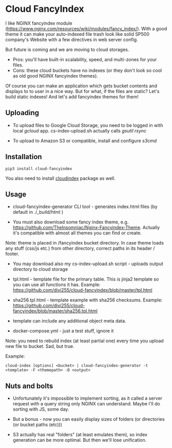 Cloud FancyIndex
================

I like NGINX fancyindex module
(https://www.nginx.com/resources/wiki/modules/fancy_index/). With a good theme
it can make your auto-indexed file trash look like solid SP500 company's Website
with a few directives in web server config.

But future is coming and we are moving to cloud storages.

* Pros: you'll have built-in scalability, speed, and multi-zones for your files.
* Cons: these cloud buckets have no indexes (or they don't look so cool as old
  good NGINX fancyindex themes).

Of course you can make an application which gets bucket contents and displays
to to user in a nice way. But for what, if the files are static? Let's build
static indexes! And let's add fancyindex themes for them!

Uploading
---------

* To upload files to Google Cloud Storage, you need to be logged in with local
  *gcloud* app. cs-index-upload.sh actually calls *gsutil rsync*

* To upload to Amazon S3 or compatible, install and configure *s3cmd*

Installation
------------

```
pip3 install cloud-fancyindex
```

You also need to install [cloudindex](https://github.com/divi255/cloudindex)
package as well.

Usage
-----

* cloud-fancyindex-generator CLI tool - generates index.html files (by default
  in ./\_build/html )

* You must also download some fancy index theme, e.g.
  https://github.com/TheInsomniac/Nginx-Fancyindex-Theme. Actually it's
  compatible with almost all themes you can find or create.

Note: theme is placed in /fancyindex bucket directory. In case theme loads any
stuff (css/js etc.) from other directory, correct paths in its header / footer.

* You may download also my cs-index-upload.sh script - uploads output directory
  to cloud storage

* tpl.html - template file for the primary table. This is jinja2 template so
  you can use all functions it has. Example: https://github.com/divi255/cloud-fancyindex/blob/master/tpl.html

* sha256.tpl.html - template example with sha256 checksums. Example: https://github.com/divi255/cloud-fancyindex/blob/master/sha256.tpl.html

* template can include any additional object meta data.

* docker-compose.yml - just a test stuff, ignore it

Note: you need to rebuild index (at least partial one) every time you upload new
file to bucket. Sad, but true.

Example:

```
cloud-index [options] <bucket> | cloud-fancyindex-generator -t <template> -F <themepath> -D <output>
```

Nuts and bolts
--------------

* Unfortunately it's impossible to implement sorting, as it called a server
  request with a query string only NGINX can understand. Maybe I'll do sorting
  with JS, some day.

* But a bonus - now you can easily display sizes of folders (or directories (or
  bucket paths (etc)))

* S3 actually has real "folders" (at least emulates them), so index generation
  can be more optimal. But then we'll lose unification.
